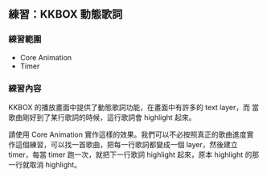 練習：KKBOX 動態歌詞
--------------------

### 練習範圍

- Core Animation
- Timer

### 練習內容

KKBOX 的播放畫面中提供了動態歌詞功能，在畫面中有許多的 text layer，而
當歌曲剛好到了某行歌詞的時候，這行歌詞會 highlight 起來。

請使用 Core Animation 實作這樣的效果。我們可以不必按照真正的歌曲進度實
作這個練習，可以找一首歌曲，把每一行歌詞都變成一個 layer，然後建立
timer，每當 timer 跑一次，就把下一行歌詞 highlight 起來，原本
highlight 的那一行就取消 highlight。
